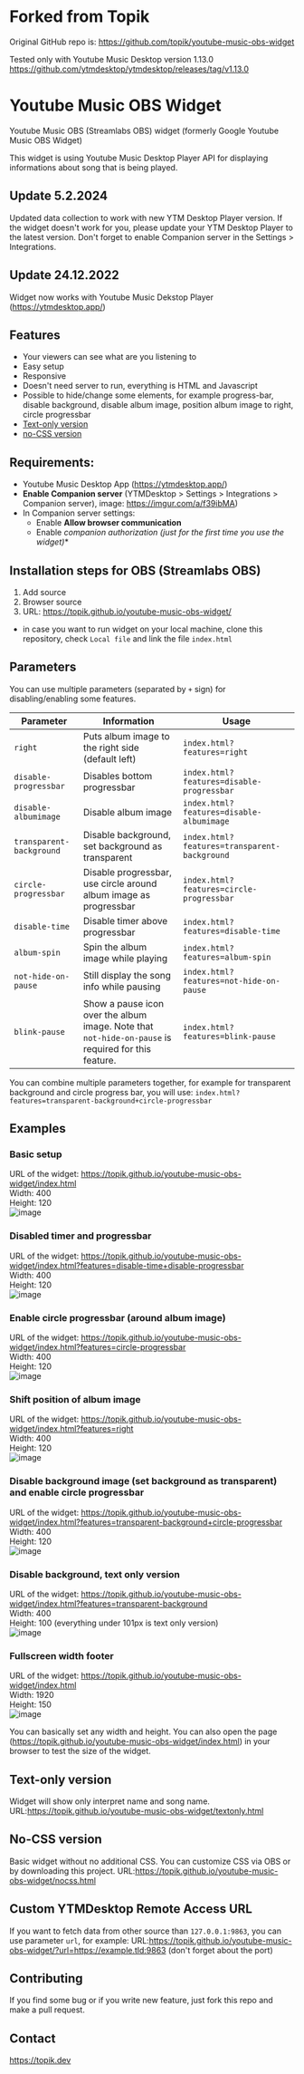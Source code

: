 # Forked from Topik

Original GitHub repo is: https://github.com/topik/youtube-music-obs-widget

Tested only with Youtube Music Desktop version 1.13.0 https://github.com/ytmdesktop/ytmdesktop/releases/tag/v1.13.0

# Youtube Music OBS Widget
Youtube Music OBS (Streamlabs OBS) widget (formerly Google Youtube Music OBS Widget)

This widget is using Youtube Music Desktop Player API  for displaying informations about song that is being played.

## Update 5.2.2024
Updated data collection to work with new YTM Desktop Player version. If the widget doesn't work for you, please update your YTM Desktop Player to the latest version. Don't forget to enable Companion server in the Settings > Integrations.

## Update 24.12.2022
Widget now works with Youtube Music Dekstop Player (https://ytmdesktop.app/)

## Features
- Your viewers can see what are you listening to
- Easy setup
- Responsive
- Doesn't need server to run, everything is HTML and Javascript
- Possible to hide/change some elements, for example progress-bar, disable background, disable album image, position album image to right, circle progressbar
- [Text-only version](#Text-only-version)
- [no-CSS version](#no-CSS-version)

## Requirements:
- Youtube Music Desktop App (https://ytmdesktop.app/)
- **Enable Companion server** (YTMDesktop > Settings  > Integrations > Companion server), image: https://imgur.com/a/f39ibMA)
- In Companion server settings:
  * Enable **Allow browser communication**
  * Enable **companion authorization* (just for the first time you use the widget)**

## Installation steps for OBS (Streamlabs OBS)
1) Add source
2) Browser source
3) URL: https://topik.github.io/youtube-music-obs-widget/
- in case you want to run widget on your local machine, clone this repository, check `Local file` and link the file `index.html`

## Parameters
You can use multiple parameters (separated by `+` sign) for disabling/enabling some features.

| Parameter              | Information                                                       | Usage                                      |
|------------------------|-------------------------------------------------------------------|--------------------------------------------|
| `right`                  | Puts album image to the right side (default left)                 | `index.html?features=right`                  |
| `disable-progressbar`    | Disables bottom progressbar                                       | `index.html?features=disable-progressbar`    |
| `disable-albumimage`     | Disable album image                                               | `index.html?features=disable-albumimage`     |
| `transparent-background` | Disable background, set background as transparent                 | `index.html?features=transparent-background` |
| `circle-progressbar`     | Disable progressbar, use circle around album image as progressbar | `index.html?features=circle-progressbar`     |
| `disable-time`     | Disable timer above progressbar | `index.html?features=disable-time`     |
| `album-spin`       | Spin the album image while playing | `index.html?features=album-spin`    |
| `not-hide-on-pause`      | Still display the song info while pausing                          | `index.html?features=not-hide-on-pause` |
| `blink-pause`      | Show a pause icon over the album image. Note that `not-hide-on-pause` is required for this feature.    | `index.html?features=blink-pause` |


You can combine multiple parameters together, for example for transparent background and circle progress bar, you will use: `index.html?features=transparent-background+circle-progressbar`

## Examples
### Basic setup
URL of the widget: https://topik.github.io/youtube-music-obs-widget/index.html  
Width: 400  
Height: 120  
![image](https://user-images.githubusercontent.com/3578443/73892612-aed93500-4877-11ea-815b-4cb4aa186321.png)

### Disabled timer and progressbar
URL of the widget: https://topik.github.io/youtube-music-obs-widget/index.html?features=disable-time+disable-progressbar  
Width: 400  
Height: 120  
![image](https://user-images.githubusercontent.com/3578443/73892932-7a19ad80-4878-11ea-888f-0ae8f02e2380.png)

### Enable circle progressbar (around album image)
URL of the widget: https://topik.github.io/youtube-music-obs-widget/index.html?features=circle-progressbar  
Width: 400  
Height: 120  
![image](https://user-images.githubusercontent.com/3578443/73893118-1348c400-4879-11ea-8d4e-bfedd4fee950.png)

### Shift position of album image
URL of the widget: https://topik.github.io/youtube-music-obs-widget/index.html?features=right  
Width: 400  
Height: 120  
![image](https://user-images.githubusercontent.com/3578443/73893232-5a36b980-4879-11ea-9763-741d23df5772.png)

### Disable background image (set background as transparent) and enable circle progressbar
URL of the widget: https://topik.github.io/youtube-music-obs-widget/index.html?features=transparent-background+circle-progressbar  
Width: 400  
Height: 120  
![image](https://user-images.githubusercontent.com/3578443/73893495-2314d800-487a-11ea-8d3b-9fddbdf0ec1a.png)

### Disable background, text only version
URL of the widget: https://topik.github.io/youtube-music-obs-widget/index.html?features=transparent-background  
Width: 400  
Height: 100 (everything under 101px is text only version)  
![image](https://user-images.githubusercontent.com/3578443/73893693-a7675b00-487a-11ea-9795-f31b6a6f19ed.png)

### Fullscreen width footer
URL of the widget: https://topik.github.io/youtube-music-obs-widget/index.html  
Width: 1920  
Height: 150  
![image](https://user-images.githubusercontent.com/3578443/73893833-075e0180-487b-11ea-93f5-b8b086be7d0d.png)

You can basically set any width and height. You can also open the page (https://topik.github.io/youtube-music-obs-widget/index.html) in your browser to test the size of the widget.

## Text-only version
Widget will show only interpret name and song name.
URL:https://topik.github.io/youtube-music-obs-widget/textonly.html

## No-CSS version
Basic widget without no additional CSS. You can customize CSS via OBS or by downloading this project.
URL:https://topik.github.io/youtube-music-obs-widget/nocss.html

## Custom YTMDesktop Remote Access URL
If you want to fetch data from other source than `127.0.0.1:9863`, you can use parameter `url`, for example:
URL:https://topik.github.io/youtube-music-obs-widget/?url=https://example.tld:9863
(don't forget about the port)


## Contributing
If you find some bug or if you write new feature, just fork this repo and make a pull request.

## Contact
https://topik.dev
